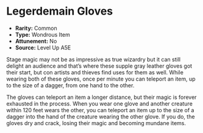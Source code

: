 
# Legerdemain Gloves

* **Rarity:** Common
* **Type:** Wondrous Item
* **Attunement:** No
* **Source:** Level Up A5E


Stage magic may not be as impressive as true wizardry but it can still delight an audience and that’s where these supple gray leather gloves got their start, but con artists and thieves find uses for them as well. While wearing both of these gloves, once per minute you can teleport an item, up to the size of a dagger, from one hand to the other.

The gloves can teleport an item a longer distance, but their magic is forever exhausted in the process. When you wear one glove and another creature within 120 feet wears the other, you can teleport an item up to the size of a dagger into the hand of the creature wearing the other glove. If you do, the gloves dry and crack, losing their magic and becoming mundane items.
